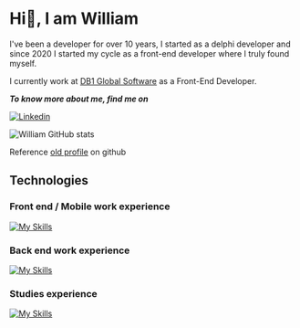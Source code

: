 # Hi👋, I am William

I've been a developer for over 10 years, I started as a delphi developer and since 2020 I started my cycle as a front-end developer where I truly found myself.

I currently work at [DB1 Global Software](https://www.db1.com.br/) as a Front-End Developer.

***To know more about me, find me on***

[![Linkedin](https://img.shields.io/badge/LinkedIn-0077B5?style=for-the-badge&logo=linkedin&logoColor=white)](https://www.linkedin.com/in/williamcamasil/)

![William GitHub stats](https://github-readme-stats.vercel.app/api?username=williamcamasil&show_icons=true&theme=transparent)

Reference [old profile](https://github.com/williamcamasil) on github

## Technologies

### Front end / Mobile work experience 

[![My Skills](https://skillicons.dev/icons?i=js,ts,react,angular,vue,flutter,html,css,sass,jest,wordpress,figma,git)](https://skillicons.dev)

### Back end work experience 

[![My Skills](https://skillicons.dev/icons?i=cs,docker)](https://skillicons.dev)

### Studies experience 

[![My Skills](https://skillicons.dev/icons?i=dotnet,eclipse,spring,postgres,py,sketchup)](https://skillicons.dev)
